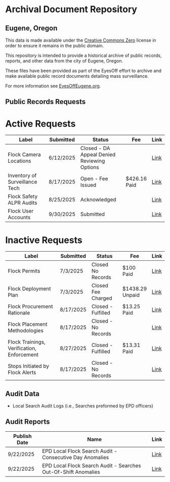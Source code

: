 # Archival Document Repository
## Eugene, Oregon

This data is made available under the [Creative Commons Zero](https://creativecommons.org/public-domain/cc0/) license in order to ensure it remains in the public domain.

This repository is intended to provide a historical archive of public records, reports, and other data from the city of Eugene, Oregon. 

These files have been provided as part of the EyesOff effort to archive and make available public record documents detailing mass surveillance.

For more information see [EyesOffEugene.org](https://eyesoffeugene.org).

## Public Records Requests
# Active Requests
| Label                          | Submitted | Status                                     | Fee              | Link   |
|--------------------------------|-----------|--------------------------------------------|------------------|--------|
| Flock Camera Locations         | 6/12/2025 | Closed - DA Appeal Denied <br>Reviewing Options |                  | [Link](https://github.com/eyes-off/eugene-oregon/tree/main/PublicRecords/EPD-2025-2738_CameraLocations) |
| Inventory of Surveillance Tech | 8/17/2025 | Open - Fee Issued                          | $426.16 <br>Paid | [Link](https://github.com/eyes-off/eugene-oregon/tree/main/PublicRecords/EPD-2025-3762_InventoryOfSurveillanceTech) |
| Flock Safety ALPR Audits       | 8/25/2025 | Acknowledged                               |                  | [Link](https://github.com/eyes-off/eugene-oregon/tree/main/PublicRecords/EPD-2025-3891_FlockAudits) |
| Flock User Accounts            | 9/30/2025 | Submitted                                  |                  | [Link](https://github.com/eyes-off/eugene-oregon/tree/main/PublicRecords/EPD-2025-xxxx_FlockUserAccount%5B202509-01%5D) |

# Inactive Requests
| Label                                      | Submitted | Status                 | Fee                 | Link   |
|--------------------------------------------|-----------|------------------------|---------------------|--------|
| Flock Permits                              | 7/3/2025  | Closed <br>No Records  | $100 <br>Paid       | [Link](https://github.com/eyes-off/eugene-oregon/tree/main/PublicRecords/EPD-2025-3072_Permits) |
| Flock Deployment Plan                      | 7/3/2025  | Closed <br>Fee Charged | $1438.29 <br>Unpaid | [Link](https://github.com/eyes-off/eugene-oregon/tree/main/PublicRecords/EPD-2025-3073_DeploymentPlan) |
| Flock Procurement Rationale                | 8/17/2025 | Closed - Fulfilled     | $13.25 <br>Paid     | [Link](https://github.com/eyes-off/eugene-oregon/tree/main/PublicRecords/EPD-2025-3771_FlockProcurementRationale) |
| Flock Placement Methodologies              | 8/17/2025 | Closed - No Records    |                     | [Link](https://github.com/eyes-off/eugene-oregon/tree/main/PublicRecords/EPD-2025-3772_FlockPlacementMethodologies) |
| Flock Trainings, Verification, Enforcement | 8/27/2025 | Closed - Fulfilled     | $13.31 <br>Paid     | [Link](https://github.com/eyes-off/eugene-oregon/tree/main/PublicRecords/EPD-2025-3773_FlockPoliciesAndTraining) |
| Stops Initiated by Flock Alerts            | 8/17/2025 | Closed - No Records    |                     | [Link](https://github.com/eyes-off/eugene-oregon/tree/main/PublicRecords/EPD-2025-3774_StopsInitiatedByFlockAlerts) |

## Audit Data
* Local Search Audit Logs  (i.e., Searches preformed by EPD officers)

## Audit Reports
| Publish Date | Name                                                           | Link |
|--------------|----------------------------------------------------------------|------|
| 9/22/2025    | EPD Local Flock Search Audit - Consecutive Day Anomalies       | [Link](https://github.com/eyes-off/eugene-oregon/blob/main/FlockAuditLogs/Reports/EPDLocalFlockSearchAudit_ConsecutiveDayAnomalies_2025-09-22.pdf) |
| 9/22/2025    | EPD Local Flock Search Audit - Searches Out-Of-Shift Anomalies | [Link](https://github.com/eyes-off/eugene-oregon/blob/main/FlockAuditLogs/Reports/EPDLocalFlockSearchAudit_SearchesOutOfShiftAnomalies_2025-09-23.pdf) |